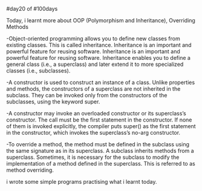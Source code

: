 #day20 of #100days

Today, i learnt more about OOP (Polymorphism and Inheritance), Overriding Methods

-Object-oriented programming allows you to define new classes from existing classes. This is called inheritance. Inheritance is an important and powerful feature for reusing software. Inheritance is an important and powerful feature for reusing software. Inheritance enables you to define a general class (i.e., a superclass) and later extend it to more specialized classes (i.e., subclasses).

-A constructor is used to construct an instance of a class. Unlike properties and methods, the constructors of a superclass are not inherited in the subclass. They can be invoked only from the constructors of the subclasses, using the keyword super.

-A constructor may invoke an overloaded constructor or its superclass’s constructor. The call must be the first statement in the constructor. If none of them is invoked explicitly, the compiler puts super() as the first statement in the constructor, which invokes the superclass’s no-arg constructor.

-To override a method, the method must be defined in the subclass using the same signature as in its superclass. A subclass inherits methods from a superclass. Sometimes, it is necessary for the subclass to modify the implementation of a method defined in the superclass. This is referred to as method overriding.

i wrote some simple programs practising what i learnt today.
